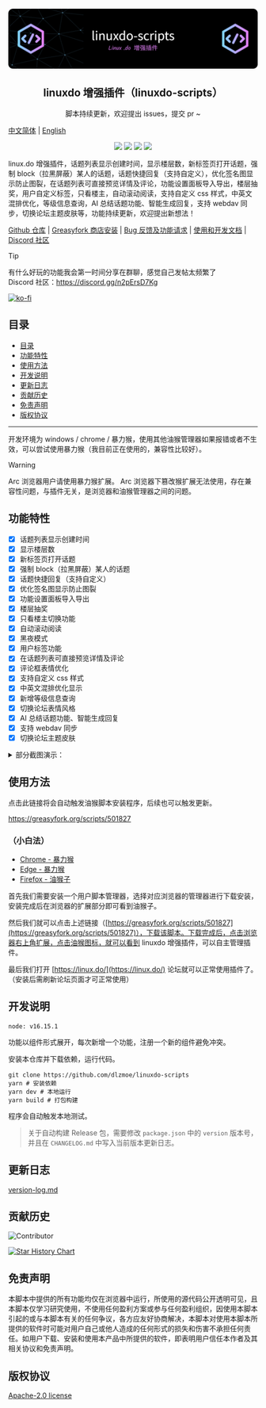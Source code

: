 <p align="center"><img src="./github-header-image.png"></p>
<h2 align="center">linuxdo 增强插件（linuxdo-scripts）</h2>
<p align="center">脚本持续更新，欢迎提出 issues，提交 pr ~</p>

[中文简体](https://github.com/dlzmoe/linuxdo-scripts/blob/main/README.md) | [English](https://github.com/dlzmoe/linuxdo-scripts/blob/main/README_EN.md)

<p align="center">
<img src="https://img.shields.io/github/v/release/dlzmoe/linuxdo-scripts?label=linuxdo%20%E5%A2%9E%E5%BC%BA%E6%8F%92%E4%BB%B6&labelColor=%235D5D5D&color=%23E97435">
<img src="https://img.shields.io/github/last-commit/dlzmoe/linuxdo-scripts">
<img src="https://img.shields.io/github/stars/dlzmoe%2Flinuxdo-scripts?style=flat">
<img src="https://img.shields.io/github/license/dlzmoe/linuxdo-scripts">
</p>

linux.do 增强插件，话题列表显示创建时间，显示楼层数，新标签页打开话题，强制 block（拉黑屏蔽）某人的话题，话题快捷回复（支持自定义），优化签名图显示防止图裂，在话题列表可直接预览详情及评论，功能设置面板导入导出，楼层抽奖，用户自定义标签，只看楼主，自动滚动阅读，支持自定义 css 样式，中英文混排优化，等级信息查询，AI 总结话题功能、智能生成回复，支持 webdav 同步，切换论坛主题皮肤等，功能持续更新，欢迎提出新想法！

[Github 仓库](https://github.com/dlzmoe/linuxdo-scripts) |
[Greasyfork 商店安装](https://greasyfork.org/scripts/501827) |
[Bug 反馈及功能请求](https://github.com/dlzmoe/linuxdo-scripts/issues/new/choose) |
[使用和开发文档](https://linuxdo-scripts-docs.netlify.app/) |
[Discord 社区](https://discord.gg/n2pErsD7Kg)

> [!TIP] 
> 有什么好玩的功能我会第一时间分享在群聊，感觉自己发帖太频繁了  
> Discord 社区：https://discord.gg/n2pErsD7Kg  

[![ko-fi](https://ko-fi.com/img/githubbutton_sm.svg)](https://ko-fi.com/anghunk)

## 目录
  - [目录](#目录)
  - [功能特性](#功能特性)
  - [使用方法](#使用方法)
  - [开发说明](#开发说明)
  - [更新日志](#更新日志)
  - [贡献历史](#贡献历史)
  - [免责声明](#免责声明)
  - [版权协议](#版权协议)

---

开发环境为 windows / chrome / 暴力猴，使用其他油猴管理器如果报错或者不生效，可以尝试使用暴力猴（我目前正在使用的，兼容性比较好）。

> [!WARNING]  
>  Arc 浏览器用户请使用暴力猴扩展。
>  Arc 浏览器下篡改猴扩展无法使用，存在兼容性问题，与插件无关，是浏览器和油猴管理器之间的问题。  

## 功能特性

- [x] 话题列表显示创建时间
- [x] 显示楼层数
- [x] 新标签页打开话题
- [x] 强制 block（拉黑屏蔽）某人的话题
- [x] 话题快捷回复（支持自定义）
- [x] 优化签名图显示防止图裂
- [x] 功能设置面板导入导出
- [x] 楼层抽奖
- [x] 只看楼主切换功能
- [x] 自动滚动阅读
- [x] 黑夜模式
- [x] 用户标签功能
- [x] 在话题列表可直接预览详情及评论
- [x] 评论框表情优化
- [x] 支持自定义 css 样式
- [x] 中英文混排优化显示
- [x] 新增等级信息查询
- [x] 切换论坛表情风格
- [x] AI 总结话题功能、智能生成回复
- [x] 支持 webdav 同步
- [x] 切换论坛主题皮肤

<details>
<summary>部分截图演示：</summary>

| ![image](https://github.com/user-attachments/assets/f3fb854f-e6fd-4da4-9a9c-377b6537fab7) | ![image](https://github.com/user-attachments/assets/3b2a9e63-3939-4dbc-a00f-c713ca2c7f33) |
| ----------------------------------------------------------------------------------------- | ----------------------------------------------------------------------------------------- |
| ![image](https://github.com/user-attachments/assets/2c67ab9f-2359-4ab5-b0dd-0f257560b98b) | ![image](https://github.com/user-attachments/assets/ed4f925c-e26c-43ce-a886-fa764ac341b5) |
| ![image](https://github.com/user-attachments/assets/c6ba9abb-43aa-40ce-a4a1-b9cdae229a2d) | ![image](https://github.com/user-attachments/assets/399c1645-36e1-4fe2-a671-ae40685e87ca) |

</details>


## 使用方法

点击此链接将会自动触发油猴脚本安装程序，后续也可以触发更新。

https://greasyfork.org/scripts/501827


### （小白法）

- [Chrome - 暴力猴](https://chromewebstore.google.com/detail/jinjaccalgkegednnccohejagnlnfdag)
- [Edge - 暴力猴](https://microsoftedge.microsoft.com/addons/detail/violentmonkey/eeagobfjdenkkddmbclomhiblgggliao)
- [Firefox - 油猴子](https://addons.mozilla.org/zh-CN/firefox/addon/greasemonkey/)

首先我们需要安装一个用户脚本管理器，选择对应浏览器的管理器进行下载安装，安装完成后在浏览器的扩展部分即可看到油猴子。

然后我们就可以点击上述链接（[https://greasyfork.org/scripts/501827](https://greasyfork.org/scripts/501827)），下载该脚本。下载完成后，点击浏览器右上角扩展，点击油猴图标，就可以看到 linuxdo 增强插件，可以自主管理插件。

最后我们打开 [https://linux.do/](https://linux.do/) 论坛就可以正常使用插件了。（安装后需刷新论坛页面才可正常使用）


## 开发说明

```
node: v16.15.1
```

功能以组件形式展开，每次新增一个功能，注册一个新的组件避免冲突。

安装本仓库并下载依赖，运行代码。

```shell
git clone https://github.com/dlzmoe/linuxdo-scripts
yarn # 安装依赖
yarn dev # 本地运行
yarn build # 打包构建
```

程序会自动触发本地测试。

> 关于自动构建 Release 包，需要修改 `package.json` 中的 `version` 版本号，并且在 `CHANGELOG.md` 中写入当前版本更新日志。


## 更新日志

[version-log.md](https://github.com/dlzmoe/linuxdo-scripts/blob/main/version-log.md)


## 贡献历史

![Contributor](https://contrib.rocks/image?repo=dlzmoe/linuxdo-scripts)

[![Star History Chart](https://api.star-history.com/svg?repos=dlzmoe/linuxdo-scripts&type=Date)](https://star-history.com/#dlzmoe/linuxdo-scripts&Date)


## 免责声明

本脚本中提供的所有功能均仅在浏览器中运行，所使用的源代码公开透明可见，且本脚本仅学习研究使用，不使用任何盈利方案或参与任何盈利组织，因使用本脚本引起的或与本脚本有关的任何争议，各方应友好协商解决，本脚本对使用本脚本所提供的软件时可能对用户自己或他人造成的任何形式的损失和伤害不承担任何责任。如用户下载、安装和使用本产品中所提供的软件，即表明用户信任本作者及其相关协议和免责声明。


## 版权协议

[Apache-2.0 license](https://github.com/dlzmoe/linuxdo-scripts/blob/main/LICENSE)
